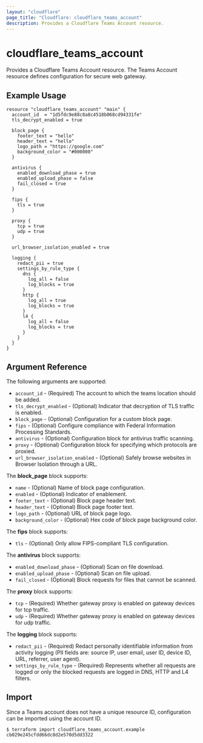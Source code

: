 ```yaml
---
layout: "cloudflare"
page_title: "Cloudflare: cloudflare_teams_account"
description: Provides a Cloudflare Teams Account resource.
---
```


# cloudflare_teams_account

Provides a Cloudflare Teams Account resource. The Teams Account resource defines configuration for secure web gateway.

## Example Usage

```hcl
resource "cloudflare_teams_account" "main" {
  account_id  = "1d5fdc9e88c8a8c4518b068cd94331fe"
  tls_decrypt_enabled = true

  block_page {
    footer_text = "hello"
    header_text = "hello"
    logo_path = "https://google.com"
    background_color = "#000000"
  }

  antivirus {
    enabled_download_phase = true
    enabled_upload_phase = false
    fail_closed = true
  }

  fips {
    tls = true
  }

  proxy {
    tcp = true
    udp = true
  }

  url_browser_isolation_enabled = true

  logging {
    redact_pii = true
    settings_by_rule_type {
      dns {
        log_all = false
        log_blocks = true
      }
      http {
        log_all = true
        log_blocks = true
      }
      l4 {
        log_all = false
        log_blocks = true
      }
    }
  }
}
```

## Argument Reference

The following arguments are supported:

- `account_id` - (Required) The account to which the teams location should be added.
- `tls_decrypt_enabled` - (Optional) Indicator that decryption of TLS traffic is enabled.
- `block_page` - (Optional) Configuration for a custom block page.
- `fips` - (Optional) Configure compliance with Federal Information Processing Standards.
- `antivirus` - (Optional) Configuration block for antivirus traffic scanning.
- `proxy` - (Optional) Configuration block for specifying which protocols are proxied.
- `url_browser_isolation_enabled` - (Optional) Safely browse websites in Browser Isolation through a URL.

The **block_page** block supports:

- `name` - (Optional) Name of block page configuration.
- `enabled` - (Optional) Indicator of enablement.
- `footer_text` - (Optional) Block page header text.
- `header_text` - (Optional) Block page footer text.
- `logo_path` - (Optional) URL of block page logo.
- `background_color` - (Optional) Hex code of block page background color.

The **fips** block supports:

- `tls` - (Optional) Only allow FIPS-compliant TLS configuration.

The **antivirus** block supports:

- `enabled_download_phase` - (Optional) Scan on file download.
- `enabled_upload_phase` - (Optional) Scan on file upload.
- `fail_closed` - (Optional) Block requests for files that cannot be scanned.

The **proxy** block supports:

- `tcp` - (Required) Whether gateway proxy is enabled on gateway devices for tcp traffic.
- `udp` - (Required) Whether gateway proxy is enabled on gateway devices for udp traffic.

The **logging** block supports:

- `redact_pii` - (Required) Redact personally identifiable information from activity logging (PII fields are: source IP,
  user email, user ID, device ID, URL, referrer, user agent).
- `settings_by_rule_type` - (Required) Represents whether all requests are logged or only the blocked requests are
  logged in DNS, HTTP and L4 filters.

## Import

Since a Teams account does not have a unique resource ID, configuration can be imported using the account ID.

```
$ terraform import cloudflare_teams_account.example cb029e245cfdd66dc8d2e570d5dd3322
```

